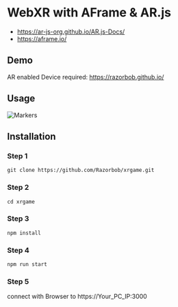 
# WebXR with AFrame & AR.js
- https://ar-js-org.github.io/AR.js-Docs/
- https://aframe.io/

## Demo
AR enabled Device required:
https://razorbob.github.io/

## Usage
<img src="https://user-images.githubusercontent.com/6317076/27867388-64baee98-6191-11e7-9fbe-586fd79eba9d.png" alt="Markers"/>

## Installation

### Step 1
```
git clone https://github.com/Razorbob/xrgame.git
```
### Step 2
```
cd xrgame
```
### Step 3
```
npm install
```
### Step 4
```
npm run start
```
### Step 5
connect with Browser to https://Your_PC_IP:3000
